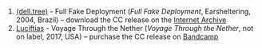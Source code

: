 1. [(dell.tree)](https://musicbrainz.org/artist/fc055377-c829-41f5-9770-bb7c8d4325d6) - Full Fake Deployment (_Full Fake Deployment_, Earsheltering, 2004, Brazil) – download the CC release on the [Internet Archive](https://archive.org/details/earS003)
1. [Luciftias](https://musicbrainz.org/artist/17376133-2fed-4076-90ce-649b65a43695) - Voyage Through the Nether (_Voyage Through the Nether_, not on label, 2017, USA) – purchase the CC release on [Bandcamp](https://luciftias.bandcamp.com/album/voyage-through-the-nether)